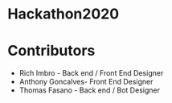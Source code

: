 # Hackathon2020


# Contributors
* Rich Imbro - Back end / Front End Designer
* Anthony Goncalves- Front End Designer
* Thomas Fasano - Back end / Bot Designer
